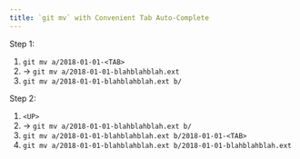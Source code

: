 ```yaml
---
title: `git mv` with Convenient Tab Auto-Complete
---
```


Step 1:
1. `git mv a/2018-01-01-<TAB>`
2. -> `git mv a/2018-01-01-blahblahblah.ext`
3. `git mv a/2018-01-01-blahblahblah.ext b/`

Step 2:
1. `<UP>`
2. -> `git mv a/2018-01-01-blahblahblah.ext b/`
3. `git mv a/2018-01-01-blahblahblah.ext b/2018-01-01-<TAB>`
4. `git mv a/2018-01-01-blahblahblah.ext b/2018-01-01-blahblahblah.ext`
